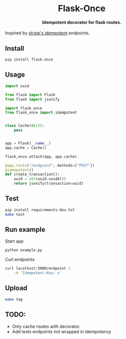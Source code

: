 <h1 align='center'>
    Flask-Once
</h1>

<h4 align='center'>
    Idempotent decorator for flask routes.
</h4>

Inspired by [stripe's idempotent](https://stripe.com/docs/api/idempotent_requests)
endpoints.

## Install

```bash
pip install flask-once
```

## Usage

```python
import uuid

from flask import Flask
from flask import jsonify

import flask_once
from flask_once import idempotent


class Cache(dict):
    pass


app = Flask(__name__)
app.cache = Cache()

flask_once.attach(app, app.cache)

@app.route("/endpoint", methods=["POST"])
@idempotent()
def create_transaction():
    uuid = str(uuid.uuid4())
    return jsonify(transaction=uuid)
```

## Test

```bash
pip install requirements-dev.txt
make test
```

## Run example

Start app

```bash
python example.py
```

Curl endpoints

```bash
curl localhost:5000/endpoint \
    -H 'Idempotent-Key: x'
```

## Upload

```bash
make tag
```

## TODO:

- Only cache routes with decorator.
- Add tests endpoints not wrapped in idempotency
